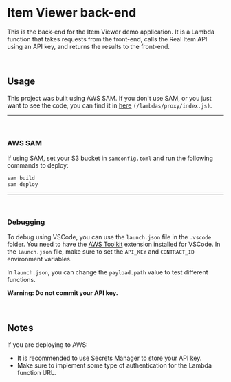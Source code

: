 # Item Viewer back-end

This is the back-end for the Item Viewer demo application. It is a Lambda function that takes requests from the front-end, calls the Real Item API using an API key, and returns the results to the front-end.

<br>

## Usage

This project was built using AWS SAM. If you don't use SAM, or you just want to see the code, you can find it in [here](https://github.com/realitems/item-viewer-backend/blob/dev/lambdas/proxy/index.js) `(/lambdas/proxy/index.js)`.

---

<br>

### AWS SAM

If using SAM, set your S3 bucket in `samconfig.toml` and run the following commands to deploy:

```bash
sam build
sam deploy
```

---

<br>

### Debugging

To debug using VSCode, you can use the `launch.json` file in the `.vscode` folder. You need to have the [AWS Toolkit](https://marketplace.visualstudio.com/items?itemName=AmazonWebServices.aws-toolkit-vscode) extension installed for VSCode. In the `launch.json` file, make sure to set the `API_KEY` and `CONTRACT_ID` environment variables.

In `launch.json`, you can change the `payload.path` value to test different functions.

**Warning: Do not commit your API key.**

<br>

## Notes

If you are deploying to AWS:

- It is recommended to use Secrets Manager to store your API key.
- Make sure to implement some type of authentication for the Lambda function URL.
